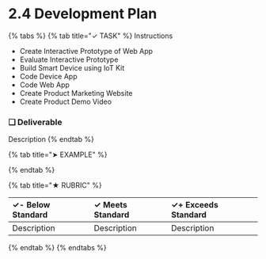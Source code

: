 # 2.4 Development Plan

{% tabs %}
{% tab title="✓ TASK" %}
Instructions

* Create Interactive Prototype of Web App
* Evaluate Interactive Prototype
* Build Smart Device using IoT Kit
* Code Device App
* Code Web App
* Create Product Marketing Website
* Create Product Demo Video

### **❏ Deliverable**

Description
{% endtab %}

{% tab title="➤ EXAMPLE" %}

{% endtab %}

{% tab title="★ RUBRIC" %}


| **✓- Below Standard** | **✓ Meets Standard** | **✓+ Exceeds Standard** |
| :--- | :--- | :--- |
| Description | Description | Description |
{% endtab %}
{% endtabs %}

